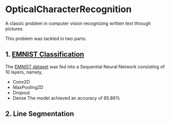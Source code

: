 # OpticalCharacterRecognition
A classic problem in computer vision recognizing written text through pictures. 

This problem was tackled in two parts:

## 1. [EMNIST Classification](https://github.com/hxt1965/OpticalCharacterRecognition/blob/master/emnist_classification%20.ipynb) 
The [EMNIST dataset](https://www.nist.gov/itl/products-and-services/emnist-dataset) was fed into a Sequential Neural Network consisting of 10 layers, namely, 
 - Conv2D
 - MaxPooling2D
 - Dropout
 - Dense 
The model achieved an accuracy of 85.86%

## 2. Line Segmentation 
